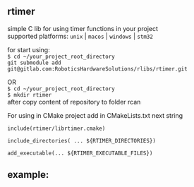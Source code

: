 ## rtimer

simple C lib for using timer functions in your project   
supported platforms:  `unix` | `macos` | `windows` | `stm32`   

for start using:  
`$ cd ~/your_project_root_directory`    
`git submodule add git@gitlab.com:RoboticsHardwareSolutions/rlibs/rtimer.git`   
 
OR   
`$ cd ~/your_project_root_directory`  
`$ mkdir rtimer`  
after copy content of repository to folder rcan  
   
For using in CMake project add in CMakeLists.txt next string 
```
include(rtimer/librtimer.cmake)

include_directories( ... ${RTIMER_DIRECTORIES})

add_executable(... ${RTIMER_EXECUTABLE_FILES})
```

## example: 
 
 ```


 ```
